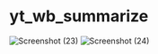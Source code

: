 # yt_wb_summarize
![Screenshot (23)](https://github.com/user-attachments/assets/5eabe0a9-5c80-4ac0-a697-57df5939570a)
![Screenshot (24)](https://github.com/user-attachments/assets/6f8f426e-cc75-4ea3-9825-72cb7b9b3400)

